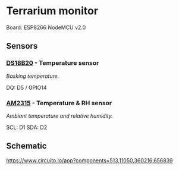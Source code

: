 # Terrarium monitor
Board: ESP8266 NodeMCU v2.0

## Sensors

### [DS18B20](./datasheets/DS18B20.pdf) - Temperature sensor
_Basking temperature._

DQ: D5 / GPIO14

### [AM2315](./datasheets/AM2315.pdf) - Temperature & RH sensor
_Ambiant temperature and relative humidity._

SCL: D1
SDA: D2

## Schematic
https://www.circuito.io/app?components=513,11050,360216,656839
